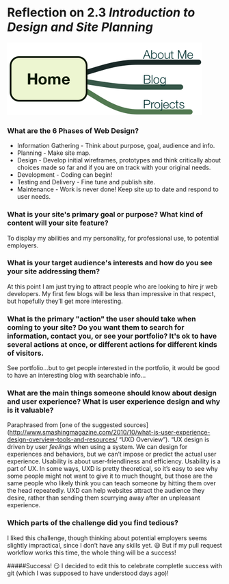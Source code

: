 # Reflection on 2.3 *Introduction to Design and Site Planning*



![SiteMap](imgs/site-map.png "Super simple site map")


### What are the 6 Phases of Web Design?
* Information Gathering - Think about purpose, goal, audience and info.
* Planning - Make site map. 
* Design - Develop initial wireframes, prototypes and think critically about choices made so far and if you are on track with your original needs.
* Development - Coding can begin!
* Testing and Delivery - Fine tune and publish site.
* Maintenance - Work is never done! Keep site up to date and respond to user needs.

### What is your site's primary goal or purpose? What kind of content will your site feature?
To display my abilities and my personality, for professional use, to potential employers.

### What is your target audience's interests and how do you see your site addressing them?
At this point I am just trying to attract people who are looking to hire jr web developers. My first few blogs will be less than impressive in that respect, but hopefully they’ll get more interesting.

### What is the primary "action" the user should take when coming to your site? Do you want them to search for information, contact you, or see your portfolio? It's ok to have several actions at once, or different actions for different kinds of visitors.
See portfolio…but to get people interested in the portfolio, it would be good to have an interesting blog with searchable info…

### What are the main things someone should know about design and user experience? What is user experience design and why is it valuable?
Paraphrased from [one of the suggested sources](http://www.smashingmagazine.com/2010/10/what-is-user-experience-design-overview-tools-and-resources/ “UXD Overview”).
“UX design is driven by user *feelings* when using a system. We can design for experiences and behaviors, but we can’t impose or predict the actual user experience. 
Usability is about user-friendliness and efficiency. Usability is a part of UX. 
In some ways, UXD is pretty theoretical, so it’s easy to see why some people might not want to give it to much thought, but those are the same people who likely think you can teach someone by hitting them over the head repeatedly.
UXD can help websites attract the audience they desire, rather than sending them scurrying away after an unpleasant experience.

### Which parts of the challenge did you find tedious?
I liked this challenge, though thinking about potential employers seems slightly impractical, since I don’t have any skills yet. :smiley: But if my pull request workflow works this time, the whole thing will be a success!

#####Success! :smirk:
I decided to edit this to celebrate completle success with git (which I was supposed to have understood days ago)!
